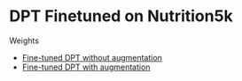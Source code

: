 # DPT Finetuned on Nutrition5k

Weights
- [Fine-tuned DPT without augmentation](https://drive.google.com/file/d/1cZ7UBLY6cAin1RstSNroMl-PG0zxrSRN)
- [Fine-tuned DPT with augmentation](https://drive.google.com/file/d/13Y7bgl52BBcjW7rehXVQ28472MT7EPNi)
